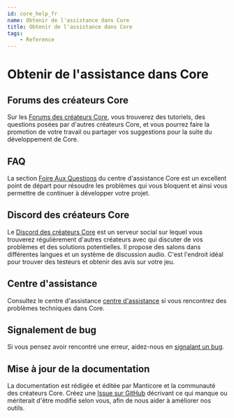 ```yaml
---
id: core_help_fr
name: Obtenir de l'assistance dans Core
title: Obtenir de l'assistance dans Core
tags:
    - Reference
---
```


# Obtenir de l'assistance dans Core

## Forums des créateurs Core

Sur les [Forums des créateurs Core](https://forums.coregames.com/), vous trouverez des tutoriels, des questions posées par d'autres créateurs Core, et vous pourrez faire la promotion de votre travail ou partager vos suggestions pour la suite du développement de Core.

## FAQ

La section [Foire Aux Questions](https://support.coregames.com/hc/en-us/categories/360003284214-FAQ) du centre d'assistance Core est un excellent point de départ pour résoudre les problèmes qui vous bloquent et ainsi vous permettre de continuer à développer votre projet.

## Discord des créateurs Core

Le [Discord des créateurs Core](https://discord.gg/85k8A7V) est un serveur social sur lequel vous trouverez régulièrement d'autres créateurs avec qui discuter de vos problèmes et des solutions potentielles. Il propose des salons dans différentes langues et un système de discussion audio. C'est l'endroit idéal pour trouver des testeurs et obtenir des avis sur votre jeu.

## Centre d'assistance

Consultez le centre d'assistance [centre d'assistance](https://support.coregames.com/hc/en-us) si vous rencontrez des problèmes techniques dans Core.

## Signalement de bug

Si vous pensez avoir rencontré une erreur, aidez-nous en [signalant un bug](https://support.coregames.com/hc/en-us).

## Mise à jour de la documentation

La documentation est rédigée et éditée par Manticore et la communauté des créateurs Core. Créez une [Issue sur GitHub](https://github.com/ManticoreGamesInc/platform-documentation/issues) décrivant ce qui manque ou mériterait d'être modifié selon vous, afin de nous aider à améliorer nos outils.
